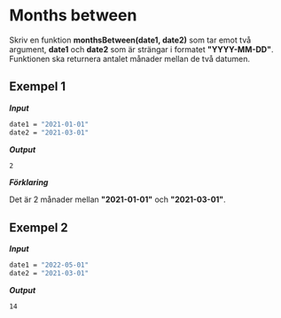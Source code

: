 # Months between

Skriv en funktion **monthsBetween(date1, date2)** som tar emot två argument, **date1** och **date2** som är strängar i formatet **"YYYY-MM-DD"**. Funktionen ska returnera antalet månader mellan de två datumen.

## Exempel 1

**_Input_**

```bash
date1 = "2021-01-01"
date2 = "2021-03-01"
```

**_Output_**

```bash
2
```

**_Förklaring_**

Det är 2 månader mellan **"2021-01-01"** och **"2021-03-01"**.

## Exempel 2

**_Input_**

```bash
date1 = "2022-05-01"
date2 = "2021-03-01"
```

**_Output_**

```bash
14
```

